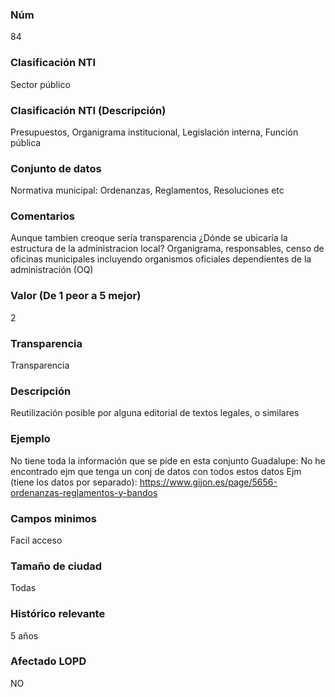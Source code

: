 ### Núm
84
### Clasificación NTI
Sector público
### Clasificación NTI (Descripción)
Presupuestos, Organigrama institucional, Legislación interna, Función pública
### Conjunto de datos
Normativa municipal: Ordenanzas, Reglamentos, Resoluciones etc
### Comentarios
Aunque tambien creoque sería transparencia ¿Dónde se ubicaría la estructura de la administracion local? Organigrama, responsables, censo de oficinas municipales incluyendo organismos oficiales dependientes de la administración (OQ)
### Valor (De 1 peor a 5 mejor)
2
### Transparencia
Transparencia
### Descripción
Reutilización posible por alguna editorial de textos legales, o similares
### Ejemplo
No tiene toda la información que se pide en esta conjunto
Guadalupe: No he encontrado ejm que tenga un conj de datos con todos estos datos
Ejm (tiene los datos por separado): 
https://www.gijon.es/page/5656-ordenanzas-reglamentos-y-bandos

### Campos minimos
Facil acceso
### Tamaño de ciudad
Todas
### Histórico relevante
5 años
### Afectado LOPD
NO
